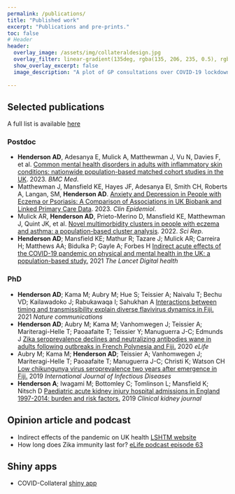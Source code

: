 ```yaml
---
permalink: /publications/
title: "Published work"
excerpt: "Publications and pre-prints."
toc: false
# Header
header:
  overlay_image: /assets/img/collateraldesign.jpg
  overlay_filter: linear-gradient(135deg, rgba(135, 206, 235, 0.5), rgba(255, 255, 255, 0.5))
  show_overlay_excerpt: false
  image_description: "A plot of GP consultations over COVID-19 lockdown"
  
---
```


## Selected publications
A full list is available [here](https://www.lshtm.ac.uk/aboutus/people/henderson.alasdair#publications)

### Postdoc
*	**Henderson AD**, Adesanya E, Mulick A, Matthewman J, Vu N, Davies F, et al. [Common mental health disorders in adults with inflammatory skin conditions: nationwide population-based matched cohort studies in the UK](https://link.springer.com/epdf/10.1186/s12916-023-02948-x). 2023. _BMC Med_.
*	Matthewman J, Mansfield KE, Hayes JF, Adesanya EI, Smith CH, Roberts A, Langan, SM, **Henderson AD**. [Anxiety and Depression in People with Eczema or Psoriasis: A Comparison of Associations in UK Biobank and Linked Primary Care Data](https://www.dovepress.com/anxiety-and-depression-in-people-with-eczema-or-psoriasis-a-comparison-peer-reviewed-fulltext-article-CLEP). 2023. _Clin Epidemiol_.
*	Mulick AR, **Henderson AD**, Prieto-Merino D, Mansfield KE, Matthewman J, Quint JK, et al. [Novel multimorbidity clusters in people with eczema and asthma: a population-based cluster analysis](https://www.nature.com/articles/s41598-022-26357-x). 2022. _Sci Rep_.
* **Henderson AD**; Mansfield KE; Mathur R; Tazare J; Mulick AR; Carreira H; Matthews AA; Bidulka P; Gayle A; Forbes H [Indirect acute effects of the COVID-19 pandemic on physical and mental health in the UK: a population-based study.](https://doi.org/10.1016/S2589-7500(21)00017-0) 2021 _The Lancet Digital health_

### PhD
* **Henderson AD**; Kama M; Aubry M; Hue S; Teissier A; Naivalu T; Bechu VD; Kailawadoko J; Rabukawaqa I; Sahukhan A [Interactions between timing and transmissibility explain diverse flavivirus dynamics in Fiji.](https://doi.org/10.1038/s41467-021-21788-y) 2021 _Nature communications_
* **Henderson AD**; Aubry M; Kama M; Vanhomwegen J; Teissier A; Mariteragi-Helle T; Paoaafaite T; Teissier Y; Manuguerra J-C; Edmunds J [Zika seroprevalence declines and neutralizing antibodies wane in adults following outbreaks in French Polynesia and Fiji.](https://doi.org/10.7554/eLife.48460) 2020 _eLife_
*  Aubry M; Kama M; **Henderson AD**; Teissier A; Vanhomwegen J; Mariteragi-Helle T; Paoaafaite T; Manuguerra J-C; Christi K; Watson CH [Low chikungunya virus seroprevalence two years after emergence in Fiji.](https://doi.org/10.1016/j.ijid.2019.10.040) 2019 _International Journal of Infectious Diseases_
* **Henderson A**; Iwagami M; Bottomley C; Tomlinson L; Mansfield K; Nitsch D [Paediatric acute kidney injury hospital admissions in England 1997-2014: burden and risk factors.](https://doi.org/10.1093/ckj/sfz075) 2019 _Clinical kidney journal_

## Opinion article and podcast
* Indirect effects of the pandemic on UK health [LSHTM website](https://www.lshtm.ac.uk/newsevents/expert-opinion/indirect-effects-pandemic-uk-health)
* How long does Zika immunity last for? [eLife podcast episode 63](https://elifesciences.org/podcast/episode63#962) 

## Shiny apps
* COVID-Collateral [shiny app](https://a-henderson91.shinyapps.io/covid_collateral_shiny/)

